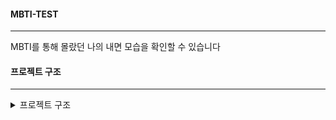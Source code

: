 #### MBTI-TEST
---
MBTI를 통해 몰랐던 나의 내면 모습을 확인할 수 있습니다

#### 프로젝트 구조
----
<details>
 <summary>프로젝트 구조</summary>
  
  📦src
 ┣ 📂assets
 ┃ ┗ 📜react.svg
 ┣ 📂components
 ┃ ┣ 📜Layout.jsx
 ┃ ┣ 📜ProtectedRoute.jsx
 ┃ ┣ 📜TestForm.jsx
 ┃ ┣ 📜TestResultList.jsx
 ┃ ┗ 📜TestResultItem.jsx
 ┣ 📂pages
 ┃ ┣ 📜Home.jsx
 ┃ ┣ 📜Login.jsx
 ┃ ┣ 📜Signup.jsx
 ┃ ┣ 📜Profile.jsx
 ┃ ┣ 📜TestPage.jsx
 ┃ ┗ 📜TestResultPage.jsx
 ┣ 📂api
 ┃ ┣ 📜auth.js
 ┃ ┗ 📜testResults.js
 ┣ 📂data
 ┃ ┗ 📜questions.js
 ┣ 📂shared
 ┃ ┗ 📜Router.jsx
 ┣ 📂zustand
 ┃ ┗ 📜useUserStore.js
 ┣ 📂utils
 ┃ ┗ 📜mbtiCalculaor.jsx
 ┣ 📜App.css
 ┣ 📜App.jsx
 ┣ 📜index.css
 ┗ 📜main.jsx
